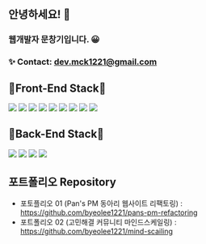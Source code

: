 ## 안녕하세요! 👋

### 웹개발자 문창기입니다. 😀

### ✨ Contact: dev.mck1221@gmail.com

## 💎Front-End Stack💎 
![](https://img.shields.io/badge/HTML5-E34F26?style=flat-square&logo=HTML5&logoColor=white)
![](https://img.shields.io/badge/CSS3-1572B6?style=flat-square&logo=CSS3&logoColor=white)
![](https://img.shields.io/badge/JavaScript-F7DF1E?style=flat-square&logo=JavaScript&logoColor=white)
![](https://img.shields.io/badge/TailwindCSS-06B6D4?style=flat-square&logo=TailwindCSS&logoColor=white)
![](https://img.shields.io/badge/StyledComponents-DB7093?style=flat-square&logo=StyledComponents&logoColor=white)
![](https://img.shields.io/badge/React-61DAFB?style=flat-square&logo=React&logoColor=white)
![](https://img.shields.io/badge/Next.js-000000?style=flat-square&logo=Next.js&logoColor=white)
![](https://img.shields.io/badge/Typescript-3178C6?style=flat-square&logo=Typescript&logoColor=white)
![](https://img.shields.io/badge/OpenAI-412991?style=flat-square&logo=OpenAI&logoColor=white)

## 💎Back-End Stack💎
![](https://img.shields.io/badge/Firebase-FFCA28?style=flat-square&logo=Firebase&logoColor=white)
![](https://img.shields.io/badge/Prisma-2D3748?style=flat-square&logo=Prisma&logoColor=white)
![](https://img.shields.io/badge/PlanetScale-000000?style=flat-square&logo=PlanetScale&logoColor=white)
![](https://img.shields.io/badge/MongoDB-47A248?style=flat-square&logo=MongoDB&logoColor=white)

## 포트폴리오 Repository
* 포토플리오 01 (Pan's PM 동아리 웹사이트 리팩토링) : https://github.com/byeolee1221/pans-pm-refactoring
* 포트폴리오 02 (고민해결 커뮤니티 마인드스케일링) : https://github.com/byeolee1221/mind-scailing

<!--
**byeolee1221/byeolee1221** is a ✨ _special_ ✨ repository because its `README.md` (this file) appears on your GitHub profile.

Here are some ideas to get you started:

- 🔭 I’m currently working on ...
- 🌱 I’m currently learning ...
- 👯 I’m looking to collaborate on ...
- 🤔 I’m looking for help with ...
- 💬 Ask me about ...
- 📫 How to reach me: ...
- 😄 Pronouns: ...
- ⚡ Fun fact: ...
-->
